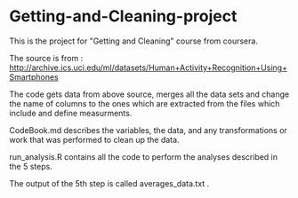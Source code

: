 # Getting-and-Cleaning-project
This is the project for "Getting and Cleaning" course from coursera. 

The source is from : 
http://archive.ics.uci.edu/ml/datasets/Human+Activity+Recognition+Using+Smartphones

The code gets data from above source, merges all the data sets and change the name of columns to the ones which are extracted from the files which include and define measurments. 

CodeBook.md describes the variables, the data, and any transformations or work that was performed to clean up the data.

run_analysis.R contains all the code to perform the analyses described in the 5 steps. 

The output of the 5th step is called averages_data.txt .
